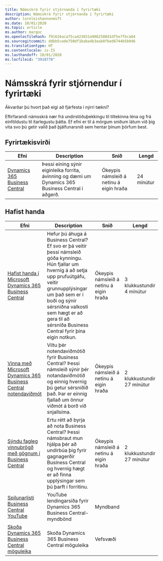 ```yaml
---
title: Námsskrá fyrir stjórnanda í fyrirtæki
description: Námsskrá fyrir stjórnanda í fyrirtæki
author: loreleishannonmsft
ms.date: 10/01/2020
ms.topic: article
ms.author: margoc
ms.openlocfilehash: f91616aca75ca423651a9062588d1df5e7fbca84
ms.sourcegitcommit: ddbb5cede750df1baba4b3eab8fbed6744b5b9d6
ms.translationtype: HT
ms.contentlocale: is-IS
ms.lasthandoff: 10/01/2020
ms.locfileid: "3918778"
---
```

# <a name="business-decision-makers-learning-catalog"></a>Námsskrá fyrir stjórnendur í fyrirtæki

Ákvarðar þú hvort það eigi að fjárfesta í nýrri tækni?

Eftirfarandi námsskrá nær frá undirstöðuþekkingu til tiltekinna léna og frá einföldustu til ítarlegustu þátta. Ef efni er til á mörgum sniðum látum við þig vita svo þú getir valið það þjálfunarsnið sem hentar þínum þörfum best.  

## <a name="business-value"></a>Fyrirtækisvirði<a name="busvalue"></a>

| Efni                                                                 | Description                                                                                                | Snið                                | Lengd     |
|----------------------------------------------------------------------------------------------------------------|------------------------------------------------------------------------------------------------------------|---------------------------------------|------------|
| [Dynamics 365 Business Central](https://docs.microsoft.com/learn/modules/dynamics-365-business-central/) | Þessi eining sýnir eiginleika forrita, ávinning og dæmi um Dynamics 365 Business Central í aðgerð. | Ókeypis námsleið á netinu á eigin hraða | 24 mínútur |

## <a name="getting-started"></a>Hafist handa<a name="get-started"></a>

| Efni                                                                                                                             | Description                                                                                                                                                                                                                                                                                      | Snið                                | Lengd             |
|------------------------------------------------------------------------------------------------------------------------------------------------------------------------------|--------------------------------------------------------------------------------------------------------------------------------------------------------------------------------------------------------------------------------------------------------------------------------------------------|---------------------------------------|--------------------|
| [Hafist handa í Microsoft Dynamics 365 Business Central](https://docs.microsoft.com/learn/paths/get-started-dynamics-365-business-central/)                          | Hefur þú áhuga á Business Central? Ef svo er þá veitir þessi námsleið góða kynningu. Hún fjallar um hvernig á að setja upp prufuútgáfu, veitir grunnupplýsingar um það sem er í boði og sýnir sérsniðna valkosti sem hægt er að gera til að sérsníða Business Central fyrir þína eigin notkun. | Ókeypis námsleið á netinu á eigin hraða | 3 klukkustundir 4 mínútur  |
| [Vinna með Microsoft Dynamics 365 Business Central notendaviðmót](https://docs.microsoft.com/learn/paths/work-with-user-interface-dynamics-365-business-central/) | Viltu þér notendaviðmótið fyrir Business Central? Þessi námsleið sýnir þér notandaviðmótið og einnig hvernig þú getur sérsniðið það. Þar er einnig fjallað um önnur viðmót á borð við snjallsíma.                                                                               | Ókeypis námsleið á netinu á eigin hraða | 2 klukkustundir 27 mínútur |
| [Sýndu fagleg vinnubrögð með gögnum í Business Central](https://docs.microsoft.com/learn/paths/work-pro-data-dynamics-365-business-central)                                    | Ertu rétt að byrja að nota Business Central? Þessi námsbraut mun hjálpa þér að undirbúa þig fyrir gagnagerðir Business Central og hvernig hægt er að finna upplýsingar sem þú þarft í forritinu.                                                                                                  | Ókeypis námsleið á netinu á eigin hraða | 2 klukkustundir 27 mínútur |
| [Spilunarlisti Business Central YouTube](https://www.youtube.com/playlist?list=PLcakwueIHoT-wVFPKUtmxlqcG1kJ0oqq4)                                                                | YouTube lendingarsíða fyrir Dynamics 365 Business Central-myndbönd                                                                                                                                                                                                                                    | Myndband                                 |                    |
| [Skoða Dynamics 365 Business Central möguleika](https://dynamics.microsoft.com/business-central/capabilities/)                                                    | Skoða Dynamics 365 Business Central möguleika                                                                                                                                                                                                                                               | Vefsvæði                               |                    |
